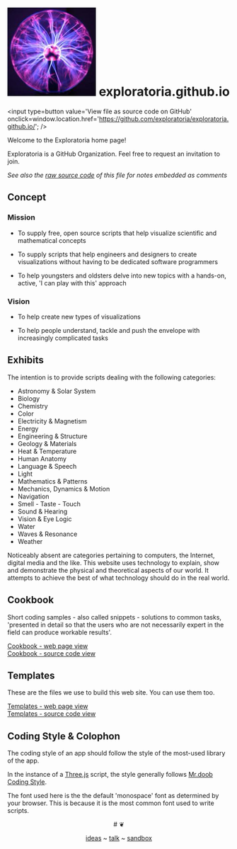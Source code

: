 ![]( ./cookbook/images/exploratoria-profile.jpg )
exploratoria.github.io
===
<span style=display:none; >[View as web page]( http://exploratoria.github.io/ "View file as a web page." ) </span>
<input type=button value='View file as source code on GitHub' onclick=window.location.href='https://github.com/exploratoria/exploratoria.github.io/'; />

Welcome to the Exploratoria home page!

Exploratoria is a GitHub Organization. Feel free to request an invitation to join. 

_See also the [raw source code]( https://raw.githubusercontent.com/exploratoria/exploratoria.github.io/master/readme.md ) of this file for notes embedded as comments_

## Concept

### Mission  
<!-- a statement of a rationale, applicable now as well as in the future -->
* To supply free, open source scripts that help visualize scientific and mathematical concepts

* To supply scripts that help engineers and designers to create visualizations without having to be dedicated software programmers

* To help youngsters and oldsters delve into new topics with a hands-on, active, 'I can play with this' approach

### Vision  
<!--  a descriptive picture of a desired future state -->

* To help create new types of visualizations

* To help people understand, tackle and push the envelope with increasingly complicated tasks

## Exhibits

The intention is to provide scripts dealing with the following categories:

* Astronomy & Solar System
* Biology
* Chemistry
* Color
* Electricity & Magnetism
* Energy
* Engineering & Structure
* Geology & Materials
* Heat & Temperature
* Human Anatomy
* Language & Speech
* Light
* Mathematics & Patterns
* Mechanics, Dynamics & Motion
* Navigation
* Smell - Taste - Touch
* Sound & Hearing
* Vision & Eye Logic
* Water
* Waves & Resonance
* Weather

<!-- this wording needs work -->
Noticeably absent are categories pertaining to computers, the Internet, digital media and the like. 
This website uses technology to explain, show and demonstrate the physical and theoretical aspects of our world. It attempts to achieve the best of what technology should do in the real world.


## Cookbook

Short coding samples - also called snippets - solutions to common tasks, 'presented in detail so that the users who are not necessarily expert in the field can produce workable results'.

[Cookbook - web page view]( http://exploratoria.github.io/cookbook/ )  
[Cookbook - source code view](  https://github.com/exploratoria/exploratoria.github.io/tree/master/cookbook/ )

## Templates

These are the files we use to build this web site. You can use them too.

[Templates - web page view]( http://exploratoria.github.io/templates/ )  
[Templates - source code view](  https://github.com/exploratoria/exploratoria.github.io/tree/master/templates/ )

## Coding Style & Colophon

The coding style of an app should follow the style of the most-used library of the app.

In the instance of a [Three.js]( http://threejs.org ) script, the style generally follows [Mr.doob Coding Style]( https://github.com/mrdoob/three.js/wiki/Mr.doob's-Code-Style%E2%84%A2 ).

The font used here is the the default 'monospace' font as determined by your browser. This is because it is the most common font used to write scripts.


<center>
# &#x2766;

[ideas]( #ideas.md ) ~ [talk]( #talk.md ) ~ [sandbox]( #./sandbox/readme.md )
</center>
